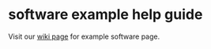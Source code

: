# software example help guide   

Visit our [wiki page](https://github.com/CBC-UCONN/software-example-guide/wiki) for example software page. 
